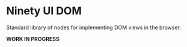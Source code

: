 Ninety UI DOM
=============

Standard library of nodes for implementing DOM views in the browser.

**WORK IN PROGRESS**

